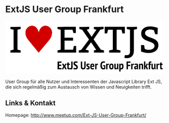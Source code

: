 # ExtJS User Group Frankfurt
![ExtJS User Group Frankfurt](./extjs.logo.png)

User Group für alle Nutzer und Interessenten der Javascript Library Ext JS, die sich regelmäßig zum
Austausch von Wissen und Neuigkeiten trifft.


## Links &amp; Kontakt

Homepage: <http://www.meetup.com/Ext-JS-User-Group-Frankfurt/>











